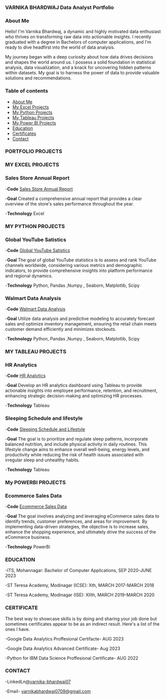 ### VARNIKA BHARDWAJ Data Analyst Portfolio
### About Me

Hello! I'm Varnika Bhardwaj, a dynamic and highly motivated data enthusiast who thrives on transforming raw data into actionable insights. I recently graduated with a degree in Bachelors of computer applications, and I'm ready to dive headfirst into the world of data analysis.

My journey began with a deep curiosity about how data drives decisions and shapes the world around us. I possess a solid foundation in statistical analysis, data visualization, and a knack for uncovering hidden patterns within datasets. My goal is to harness the power of data to provide valuable solutions and recommendations. 

### Table of contents
- [About Me](#About-Me)
- [My Excel Projects](#my-excel-projects)
- [My Python Projects](#my-python-projects)
- [My Tableau Projects](#my-tableau-projects)
- [My Power BI Projects](#my-power-bi-projects)
- [Education](#education)
- [Certificates](#certificates)
- [Contact](#contact)
  
 
### PORTFOLIO PROJECTS

### MY EXCEL PROJECTS
  
 ### Sales Store Annual Report
  
  -**Code** [Sales Store Annual Report](https://github.com/varnika0709/Sales-store-Annual-report-2022-using-excel)

  -**Goal** Created a comprehensive annual report that provides a clear overview of the store's sales performance throughout the year.
  
  -**Technology** Excel
 

 ### MY PYTHON PROJECTS
 
 ### Global YouTube Satistics
   
 -**Code** [Global YouTube Satistics](https://github.com/varnika0709/Global-Youtube-satistics-using-python)
  
 -**Goal**  The goal of global YouTube statistics is to assess and rank YouTube channels worldwide, considering various metrics and demographic indicators, to provide comprehensive 
            insights into platform performance and regional dynamics.
 
 -**Technology** Python, Pandas ,Numpy , Seaborn, Matplotlib, Scipy
   
 ### Walmart Data Analysis

 -**Code** [Walmart Data Analysis](https://github.com/varnika0709/walmart-Data-analysis-using-python)
  
 -**Goal** Utilize data analysis and predictive modeling to accurately forecast sales and optimize inventory management, ensuring the retail chain meets customer demand efficiently 
           and minimizes stockouts.

 -**Technology** Python, Pandas ,Numpy , Seaborn, Matplotlib, Scipy
   
 ### MY TABLEAU PROJECTS
 
 ### HR Analytics

 -**Code** [HR Analytics](https://public.tableau.com/views/HRanalyticsdashboard_16886703915220/HRanalyticsdashboard?:language=en-US&publish=yes&:display_count=n&:origin=viz_share_link)

 -**Goal**  Develop an HR analytics dashboard using Tableau to provide actionable insights into employee performance, retention, and recruitment, enhancing strategic decision-making 
  and optimizing HR processes.

 -**Technology** Tableau
 
 ### Sleeping Schedule and lifestyle

-**Code** [Sleeping Schedule and Lifestyle](https://public.tableau.com/views/SleephealthandlifestyleDashboard/Dashboard1?:language=en-US&publish=yes&:display_count=n&:origin=viz_share_link)

-**Goal**  The goal is to prioritize and regulate sleep patterns, incorporate balanced nutrition, and include physical activity in daily routines. This lifestyle change aims to 
 enhance overall well-being, energy levels, and productivity while reducing the risk of health issues associated with irregular sleep and unhealthy habits.
 
-**Technology** Tableau 

### My POWERBI PROJECTS

### Ecommerce Sales Data

-**Code** [Ecommerce Sales Data](https://github.com/varnika0709/Ecommerce-Sales-Dashboard-using-PowerBI)

-**Goal** The goal involves analyzing and leveraging eCommerce sales data to identify trends, customer preferences, and areas for improvement. By implementing data-driven strategies, the objective is to increase sales, enhance the shopping experience, and ultimately drive the success of the eCommerce business.

-**Technology** PowerBi

### EDUCATION

 -ITS, Mohannagar: Bachelor of Computer Applications, SEP 2020-JUNE 2023

 -ST Teresa Academy, Modinagar (ICSE): Xth, MARCH 2017-MARCH 2018

 -ST Teresa Academy, Modinagar (ISE): XIIth, MARCH 2019-MARCH 2020

 ### CERTIFICATE

 The best way to showcase skills is by doing and sharing your job done but sometimes certificates appear to be as an indirect result. 
 Here's a list of the ones I have.

 -Google Data Analytics Proffesional Certifacte- AUG 2023

 -Google Data Analytics Advanced Certificate- Aug 2023

 -Python for IBM Data Science Proffesional Certificate- AUG 2022


### CONTACT

-LinkedLn[@varnika-bhardwaj07](https://www.linkedin.com/in/varnika-bhardwaj07)

-Email- varnikabhardwaj0709@gmail.com
       
     
     
    
   
   

















